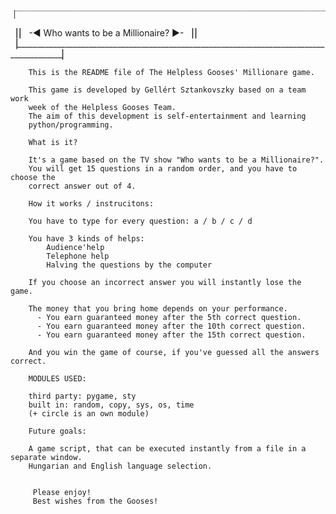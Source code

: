     ▕‾‾‾‾‾‾‾‾‾‾‾‾‾‾‾‾‾‾‾‾‾‾‾‾‾‾‾‾‾‾‾‾‾‾‾‾‾‾‾‾‾‾‾‾‾‾‾‾‾‾‾‾‾‾‾‾‾‾‾‾‾‾‾‾‾‾‾‾‾‾‾‾‾‾‾‾‾‾‾‾‾‾‾‾‾‾‾‾‾‾▏
   ▕                                                                                                                                         ▏
 -◀                      		Who wants to be a Millionaire?                                 ▶-
   ▕                                                                                 	     		   	          ▏
    ▕__________________________________________________________________________________________▏
 


		This is the README file of The Helpless Gooses' Millionare game.

		This game is developed by Gellért Sztankovszky based on a team work 
		week of the Helpless Gooses Team.
		The aim of this development is self-entertainment and learning 
		python/programming.

		What is it?

		It's a game based on the TV show "Who wants to be a Millionaire?".
		You will get 15 questions in a random order, and you have to choose the 
		correct answer out of 4.

		How it works / instrucitons:

		You have to type for every question: a / b / c / d

		You have 3 kinds of helps:
			Audience'help
			Telephone help
			Halving the questions by the computer
		 
		If you choose an incorrect answer you will instantly lose the game.

		The money that you bring home depends on your performance.
		  - You earn guaranteed money after the 5th correct question.
		  - You earn guaranteed money after the 10th correct question.
		  - You earn guaranteed money after the 15th correct question.
		 
		And you win the game of course, if you've guessed all the answers correct.

		MODULES USED:

		third party: pygame, sty
		built in: random, copy, sys, os, time
		(+ circle is an own module) 

		Future goals:

		A game script, that can be executed instantly from a file in a separate window.
		Hungarian and English language selection.


		 Please enjoy!
		 Best wishes from the Gooses!
